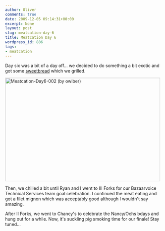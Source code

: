 ```yaml
---
author: Oliver
comments: true
date: 2009-12-05 09:14:31+00:00
excerpt: None
layout: post
slug: meatcation-day-6
title: Meatcation Day 6
wordpress_id: 886
tags:
- meatcation
---
```


Day six was a bit of a day off... we decided to do something a bit exotic and got some <a href="http://en.wikipedia.org/wiki/Sweetbread">sweetbread</a> which we grilled.

<a href="http://www.flickr.com/photos/owiber/4159924060/" title="Meatcation-Day6-002 (by owiber)"><img src="http://farm3.static.flickr.com/2788/4159924060_26e68655f6.jpg" title="Meatcation-Day6-002 (by owiber)" alt="Meatcation-Day6-002 (by owiber)" width="500" height="333" /></a>

Then, we chilled a bit until Ryan and I went to III Forks for our Bazaarvoice Technical Services team goal celebration.  I continued the meat eating and got a filet mignon which was acceptably good although I wouldn't say amazing.

After II Forks, we went to Chancy's to celebrate the Nancy/Ochs bdays and hung out for a while.  Now, it's suckling pig smoking time for our finale! Stay tuned...